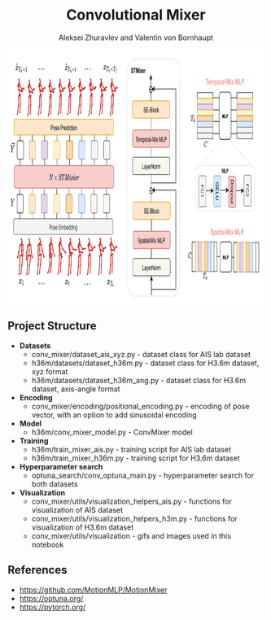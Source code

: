 
<div align="center">

# Convolutional Mixer

Aleksei Zhuravlev and Valentin von Bornhaupt

</div>
<div align="right">
<img src="MotionMixer.png" height="500px">
</div>

## Project Structure

* **Datasets**
  - conv_mixer/dataset_ais_xyz.py - dataset class for AIS lab dataset
  - h36m/datasets/dataset_h36m.py - dataset class for H3.6m dataset, xyz format
  - h36m/datasets/dataset_h36m_ang.py - dataset class for H3.6m dataset, axis-angle format
* **Encoding**
  - conv_mixer/encoding/positional_encoding.py - encoding of pose vector, with an option to add sinusoidal encoding
* **Model**
  - h36m/conv_mixer_model.py - ConvMixer model
* **Training**
  - h36m/train_mixer_ais.py - training script for AIS lab dataset
  - h36m/train_mixer_h36m.py - training script for H3.6m dataset
* **Hyperparameter search**
  - optuna_search/conv_optuna_main.py - hyperparameter search for both datasets
* **Visualization**
  - conv_mixer/utils/visualization_helpers_ais.py - functions for visualization of AIS dataset
  - conv_mixer/utils/visualization_helpers_h3m.py - functions for visualization of H3.6m dataset
  - conv_mixer/utils/visualization - gifs and images used in this notebook

## References

- https://github.com/MotionMLP/MotionMixer
- https://optuna.org/
- https://pytorch.org/

